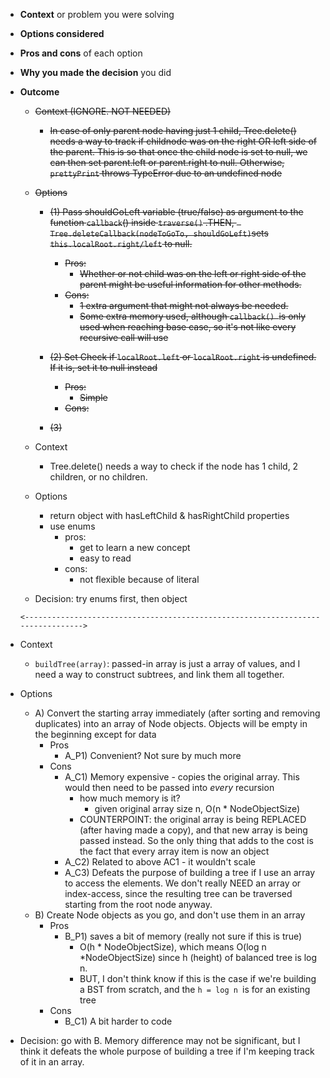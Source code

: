 - **Context** or problem you were solving
- **Options considered**
- **Pros and cons** of each option
- **Why you made the decision** you did
- **Outcome**

  - ~~Context (IGNORE. NOT NEEDED)~~

    - ~~In case of only parent node having just 1 child, Tree.delete() needs a way to track if childnode was on the right OR left side of the parent. This is so that once the child node is set to null, we can then set parent.left or parent.right to null. Otherwise, `prettyPrint` throws TypeError due to an undefined node~~
  - ~~Options~~

    - ~~(1) Pass shouldGoLeft variable (true/false) as argument to the function `callback`() inside `traverse()` .THEN, ` Tree.deleteCallback(nodeToGoTo, shouldGoLeft)`sets `this.localRoot.right/left` to null.~~

      - ~~Pros:~~
        - ~~Whether or not child was on the left or right side of the parent might be useful information for other methods.~~
      - ~~Cons:~~
        - ~~1 extra argument that might not always be needed.~~
        - ~~Some extra memory used, although `callback() `is only used when reaching base case, so it's not like every recursive call will use~~
    - ~~(2) Set  Check if `localRoot.left` or `localRoot.right` is undefined. If it is, set it to null instead~~

      - ~~Pros:~~
        - ~~Simple~~
      - ~~Cons:~~
    - ~~(3)~~
  - Context

    - Tree.delete() needs a way to check if the node has 1 child, 2 children, or no children.
  - Options

    - return object with hasLeftChild & hasRightChild properties
    - use enums
      - pros:
        - get to learn a new concept
        - easy to read
      - cons:
        - not flexible because of literal
  - Decision: try enums first, then object

  `<-------------------------------------------------------------------------------->`
- Context

  - `buildTree(array)`: passed-in array is just a array of values, and I need a way to construct subtrees, and link them all together.
- Options

  - A) Convert the starting array immediately (after sorting and removing duplicates) into an array of Node objects. Objects will be empty in the beginning except for data
    - Pros
      - A_P1) Convenient? Not sure by much more
    - Cons
      - A_C1) Memory expensive - copies the original array. This would then need to be passed into *every* recursion
        - how much memory is it?
          - given original array size n, O(n * NodeObjectSize)
        - COUNTERPOINT: the original array is being REPLACED (after having made a copy), and that new array is being passed instead. So the only thing that adds to the cost is the fact that every array item is now an object
      - A_C2) Related to above AC1 - it wouldn't scale
      - A_C3) Defeats the purpose of building a tree if I use an array to access the elements. We don't really NEED an array or index-access, since the resulting tree can be traversed starting from the root node anyway.
  - B) Create Node objects as you go, and don't use them in an array
    - Pros
      - B_P1) saves a bit of memory (really not sure if this is true)
        - O(h * NodeObjectSize), which means O(log n *NodeObjectSize) since h (height) of balanced tree is log n.
        - BUT, I don't think know if this is the case if we're building a BST from scratch, and the `h = log n `is  for an existing tree
    - Cons
      - B_C1) A bit harder to code
- Decision: go with B. Memory difference may not be significant, but I think it defeats the whole purpose of building a tree if I'm keeping track of it in an array.
